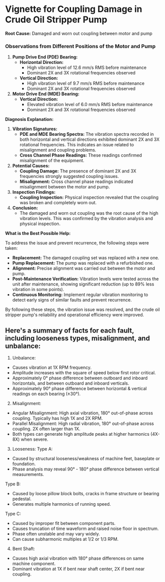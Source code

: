 # Vignette for Coupling Damage in Crude Oil Stripper Pump

**Root Cause:** Damaged and worn out coupling between motor and pump

### Observations from Different Positions of the Motor and Pump

1. **Pump Drive End (PDE) Bearing:**
    - **Horizontal Direction:**
        - High vibration level of 12.6 mm/s RMS before maintenance
        - Dominant 2X and 3X rotational frequencies observed
    - **Vertical Direction:**
        - High vibration level of 9.7 mm/s RMS before maintenance
        - Dominant 2X and 3X rotational frequencies observed
2. **Motor Drive End (MDE) Bearing:**
    - **Vertical Direction:**
        - Elevated vibration level of 6.0 mm/s RMS before maintenance
        - Dominant 2X and 3X rotational frequencies observed

**Diagnosis Explanation:**

1. **Vibration Signatures:**
    - **PDE and MDE Bearing Spectra:** The vibration spectra recorded in both horizontal and vertical directions exhibited dominant 2X and 3X rotational frequencies. This indicates an issue related to misalignment and coupling problems.
    - **Cross Channel Phase Readings:** These readings confirmed misalignment of the equipment.
2. **Potential Causes:**
    - **Coupling Damage:** The presence of dominant 2X and 3X frequencies strongly suggested coupling issues.
    - **Misalignment:** Cross channel phase readings indicated misalignment between the motor and pump.
3. **Inspection Findings:**
    - **Coupling Inspection:** Physical inspection revealed that the coupling was broken and completely worn out.
4. **Conclusion:**
    - The damaged and worn out coupling was the root cause of the high vibration levels. This was confirmed by the vibration analysis and physical inspection.

**What is the Best Possible Help:**

To address the issue and prevent recurrence, the following steps were taken:

- **Replacement:** The damaged coupling set was replaced with a new one.
- **Pump Replacement:** The pump was replaced with a refurbished one.
- **Alignment:** Precise alignment was carried out between the motor and pump.
- **Post-Maintenance Verification:** Vibration levels were tested across the unit after maintenance, showing significant reduction (up to 89% less vibration in some points).
- **Continuous Monitoring:** Implement regular vibration monitoring to detect early signs of similar faults and prevent recurrence.

By following these steps, the vibration issue was resolved, and the crude oil stripper pump's reliability and operational efficiency were improved.


## Here's a summary of facts for each fault, including looseness types, misalignment, and unbalance:

1. Unbalance:
- Causes vibration at 1X RPM frequency.
- Amplitude increases with the square of speed below first rotor critical.
- Approximately 0° phase difference between outboard and inboard horizontals, and between outboard and inboard verticals.
- Approximately 90° phase difference between horizontal & vertical readings on each bearing (±30°).

2. Misalignment:
- Angular Misalignment: High axial vibration, 180° out-of-phase across coupling. Typically has high 1X and 2X RPM.
- Parallel Misalignment: High radial vibration, 180° out-of-phase across coupling. 2X often larger than 1X.
- Both types can generate high amplitude peaks at higher harmonics (4X-8X) when severe.

3. Looseness:
Type A:
- Caused by structural looseness/weakness of machine feet, baseplate or foundation.
- Phase analysis may reveal 90° - 180° phase difference between vertical measurements.

Type B:
- Caused by loose pillow block bolts, cracks in frame structure or bearing pedestal.
- Generates multiple harmonics of running speed.

Type C:
- Caused by improper fit between component parts.
- Causes truncation of time waveform and raised noise floor in spectrum.
- Phase often unstable and may vary widely.
- Can cause subharmonic multiples at 1/2 or 1/3 RPM.

4. Bent Shaft:
- Causes high axial vibration with 180° phase differences on same machine component.
- Dominant vibration at 1X if bent near shaft center, 2X if bent near coupling.



